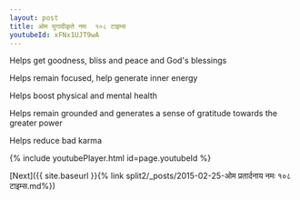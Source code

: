 ```yaml
---
layout: post
title: ओम युगादीकृते नमः  १०८ टाइम्स
youtubeId: xFNx1UJT9wA
---
```

 
 
Helps get goodness, bliss and peace and God's blessings
 
Helps remain focused, help generate inner energy 
 
Helps boost physical and mental health 
 
Helps remain grounded and generates a sense of gratitude towards the greater power 
 
Helps reduce bad karma
 
 
 
 


{% include youtubePlayer.html id=page.youtubeId %}
 
[Next]({{ site.baseurl }}{% link  split2/_posts/2015-02-25-ओम प्रतार्दनाय नमः १०८ टाइम्स.md%})
 
